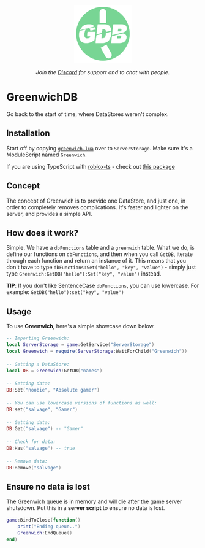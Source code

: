 
<p align="center">
  <img src="./assets/icon.png" alt="Greenwich" width="150" height="150" />
</p>

<p align="center">
<i>Join the <a href="https://discord.gg/vfn3NJ3TUm">Discord</a> for support and to chat with people.</i>
</p>

# GreenwichDB
Go back to the start of time, where DataStores weren't complex.

## Installation

Start off by copying [`greenwich.lua`](/greenwich.lua) over to `ServerStorage`. Make sure it's a ModuleScript named `Greenwich`.

If you are using TypeScript with [roblox-ts](https://roblox.ts) - check out [this package](https://npmjs.com/package/@rbxts/greenwichdb)

## Concept

The concept of Greenwich is to provide one DataStore, and just one, in order to completely removes complications. It's faster and lighter on the server, and provides a simple API.

## How does it work?

Simple. We have a `dbFunctions` table and a `greenwich` table. What we do, is define our functions on `dbFunctions`, and then when you call `GetDB`, iterate through each function and return an instance of it. This means that you don't have to type `dbFunctions:Set("hello", "key", "value")` - simply just type `Greenwich:GetDB("hello"):Set("key", "value")` instead.

**TIP**: If you don't like SentenceCase `dbFunctions`, you can use lowercase. For example: `GetDB("hello"):set("key", "value")`

## Usage

To use **Greenwich**, here's a simple showcase down below.

```lua
-- Importing Greenwich:
local ServerStorage = game:GetService("ServerStorage")
local Greenwich = require(ServerStorage:WaitForChild("Greenwich"))

-- Getting a DataStore:
local DB = Greenwich:GetDB("names")

-- Setting data:
DB:Set("noobie", "Absolute gamer")

-- You can use lowercase versions of functions as well:
DB:set("salvage", "Gamer")

-- Getting data:
DB:Get("salvage") -- "Gamer"

-- Check for data:
DB:Has("salvage") -- true

-- Remove data:
DB:Remove("salvage")
```

## Ensure no data is lost

The Greenwich queue is in memory and will die after the game server shutsdown. Put this in a **server script** to ensure no data is lost.

```lua
game:BindToClose(function()
	print("Ending queue..")
	Greenwich:EndQueue()
end)
```